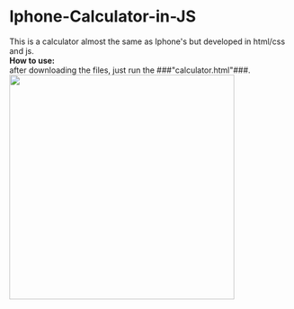 # Iphone-Calculator-in-JS
This is a calculator almost the same as Iphone's but developed in html/css and js.<br>
**How to use:**<br>
after downloading the files, just run the ###"calculator.html"###.<br>
<img src="https://user-images.githubusercontent.com/28490721/194724505-d354f099-fbab-4fc9-bea2-4e8ac76a53b0.png" width="400">
